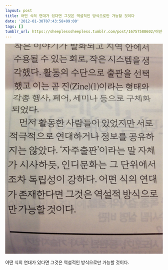 ```yaml
---
layout: post
title: 어떤 식의 연대가 있다면 그것은 역설적인 방식으로만 가능할 것이다
date: '2012-01-30T07:43:58+09:00'
tags: []
tumblr_url: https://sheeplesssheepless.tumblr.com/post/16757588602/어떤-식의-연대가-있다면-그것은-역설적인-방식으로만-가능할-것이다
---
```

 ![](/tumblr_files/tumblr_lym3daXgm61rn1r7vo1_1280.png)  

어떤 식의 연대가 있다면 그것은 역설적인 방식으로만 가능할 것이다.

